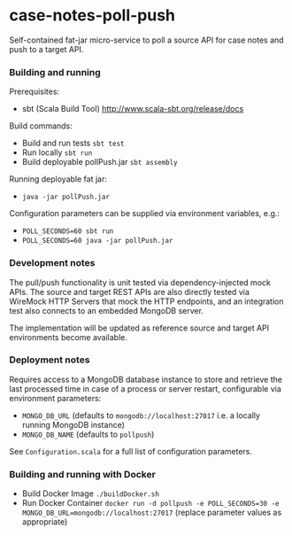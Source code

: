 # case-notes-poll-push

Self-contained fat-jar micro-service to poll a source API for case notes and push to a target API.

### Building and running

Prerequisites:
- sbt (Scala Build Tool) http://www.scala-sbt.org/release/docs

Build commands:

- Build and run tests `sbt test`
- Run locally `sbt run`
- Build deployable pollPush.jar  `sbt assembly`

Running deployable fat jar:
- `java -jar pollPush.jar`

Configuration parameters can be supplied via environment variables, e.g.:
- `POLL_SECONDS=60 sbt run`
- `POLL_SECONDS=60 java -jar pollPush.jar`

### Development notes

The pull/push functionality is unit tested via dependency-injected mock APIs. The source and target REST APIs are also directly tested via WireMock HTTP Servers that mock the HTTP endpoints, and an integration test also connects to an embedded MongoDB server.

The implementation will be updated as reference source and target API environments become available.

### Deployment notes

Requires access to a MongoDB database instance to store and retrieve the last processed time in case of a process or server restart, configurable via environment parameters:

- `MONGO_DB_URL` (defaults to `mongodb://localhost:27017` i.e. a locally running MongoDB instance)
- `MONGO_DB_NAME` (defaults to `pollpush`)

See `Configuration.scala` for a full list of configuration parameters.

### Building and running with Docker

- Build Docker Image `./buildDocker.sh`
- Run Docker Container `docker run -d pollpush -e POLL_SECONDS=30 -e MONGO_DB_URL=mongodb://localhost:27017` (replace parameter values as appropriate)
